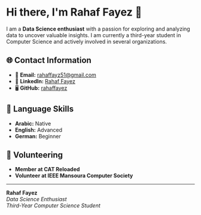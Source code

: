 # Hi there, I'm Rahaf Fayez 🌟

I am a **Data Science enthusiast** with a passion for exploring and analyzing data to uncover valuable insights. I am currently a third-year student in Computer Science and actively involved in several organizations.

## 🌐 Contact Information
- 📧 **Email:** [rahaffayz51@gmail.com](mailto:rahaffayz51@gmail.com)
- 💼 **LinkedIn:** [Rahaf Fayez](https://www.linkedin.com/in/rahaf-fayez-481692287/)
- 🖥️ **GitHub:** [rahaffayez](https://github.com/rahaffayez)

## 🌟 Language Skills
- **Arabic:** Native
- **English:** Advanced
- **German:** Beginner

## 🤝 Volunteering
- **Member at CAT Reloaded**
- **Volunteer at IEEE Mansoura Computer Society**

---

**Rahaf Fayez**  
*Data Science Enthusiast*  
*Third-Year Computer Science Student*  
